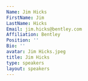 ```yaml
---
Name: Jim Hicks
FirstName: Jim
LastName: Hicks
Email: jim.hicks@bentley.com
Affiliation: Bentley
Position: ''
Bio: ''
avatar: Jim Hicks.jpeg
title: Jim Hicks
type: speakers
layout: speakers
---
```

